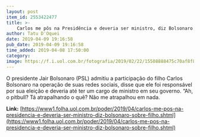 ```yaml
---
layout: post
item_id: 2553422477
title: >-
    Carlos me pôs na Presidência e deveria ser ministro, diz Bolsonaro sobre filho
author: Tatu D'Oquei
date: 2019-04-09 19:16:58
pub_date: 2019-04-09 19:16:58
time_added: 2019-04-08 17:50:00
category: 
image: https://f.i.uol.com.br/fotografia/2019/02/22/15508888475c70af8f8e7b0_1550888847_3x2_lg.jpg
---
```


O presidente Jair Bolsonaro (PSL) admitiu a participação do filho Carlos Bolsonaro na operação de suas redes sociais, disse que ele foi responsável por sua eleição e deveria até ter um cargo de ministro em seu governo. “Ah, o pitbull? Tá atrapalhando o quê? Não me atrapalhou em nada.

**Link:** [https://www1.folha.uol.com.br/poder/2019/04/carlos-me-pos-na-presidencia-e-deveria-ser-ministro-diz-bolsonaro-sobre-filho.shtml](https://www1.folha.uol.com.br/poder/2019/04/carlos-me-pos-na-presidencia-e-deveria-ser-ministro-diz-bolsonaro-sobre-filho.shtml)

